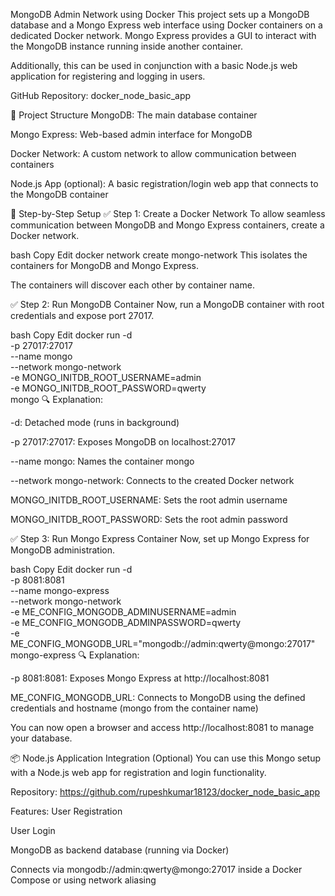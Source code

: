 MongoDB Admin Network using Docker
This project sets up a MongoDB database and a Mongo Express web interface using Docker containers on a dedicated Docker network. Mongo Express provides a GUI to interact with the MongoDB instance running inside another container.

Additionally, this can be used in conjunction with a basic Node.js web application for registering and logging in users.

GitHub Repository: docker_node_basic_app

🧩 Project Structure
MongoDB: The main database container

Mongo Express: Web-based admin interface for MongoDB

Docker Network: A custom network to allow communication between containers

Node.js App (optional): A basic registration/login web app that connects to the MongoDB container

🚀 Step-by-Step Setup
✅ Step 1: Create a Docker Network
To allow seamless communication between MongoDB and Mongo Express containers, create a Docker network.

bash
Copy
Edit
docker network create mongo-network
This isolates the containers for MongoDB and Mongo Express.

The containers will discover each other by container name.

✅ Step 2: Run MongoDB Container
Now, run a MongoDB container with root credentials and expose port 27017.

bash
Copy
Edit
docker run -d \
  -p 27017:27017 \
  --name mongo \
  --network mongo-network \
  -e MONGO_INITDB_ROOT_USERNAME=admin \
  -e MONGO_INITDB_ROOT_PASSWORD=qwerty \
  mongo
🔍 Explanation:

-d: Detached mode (runs in background)

-p 27017:27017: Exposes MongoDB on localhost:27017

--name mongo: Names the container mongo

--network mongo-network: Connects to the created Docker network

MONGO_INITDB_ROOT_USERNAME: Sets the root admin username

MONGO_INITDB_ROOT_PASSWORD: Sets the root admin password

✅ Step 3: Run Mongo Express Container
Now, set up Mongo Express for MongoDB administration.

bash
Copy
Edit
docker run -d \
  -p 8081:8081 \
  --name mongo-express \
  --network mongo-network \
  -e ME_CONFIG_MONGODB_ADMINUSERNAME=admin \
  -e ME_CONFIG_MONGODB_ADMINPASSWORD=qwerty \
  -e ME_CONFIG_MONGODB_URL="mongodb://admin:qwerty@mongo:27017" \
  mongo-express
🔍 Explanation:

-p 8081:8081: Exposes Mongo Express at http://localhost:8081

ME_CONFIG_MONGODB_URL: Connects to MongoDB using the defined credentials and hostname (mongo from the container name)

You can now open a browser and access http://localhost:8081 to manage your database.

📦 Node.js Application Integration (Optional)
You can use this Mongo setup with a Node.js web app for registration and login functionality.

Repository:
https://github.com/rupeshkumar18123/docker_node_basic_app

Features:
User Registration

User Login

MongoDB as backend database (running via Docker)

Connects via mongodb://admin:qwerty@mongo:27017 inside a Docker Compose or using network aliasing